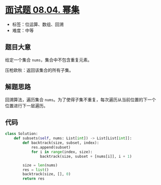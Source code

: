 # [面试题 08.04. 幂集](https://leetcode.cn/problems/power-set-lcci/)

- 标签：位运算、数组、回溯
- 难度：中等

## 题目大意

给定一个集合 `nums`，集合中不包含重复元素。

压枪欧秋：返回该集合的所有子集。

## 解题思路

回溯算法，遍历集合 `nums`。为了使得子集不重复，每次遍历从当前位置的下一个位置进行下一层遍历。

## 代码

```Python
class Solution:
    def subsets(self, nums: List[int]) -> List[List[int]]:
        def backtrack(size, subset, index):
            res.append(subset)
            for i in range(index, size):
                backtrack(size, subset + [nums[i]], i + 1)

        size = len(nums)
        res = list()
        backtrack(size, [], 0)
        return res
```


